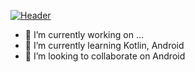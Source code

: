 [![Header](https://raw.githubusercontent.com/rnandhakumar1995/<OWNER>/<OWNER>/header.png "Header")](https://some-url.dev/)

- 🔭 I’m currently working on ...
- 🌱 I’m currently learning Kotlin, Android
- 👯 I’m looking to collaborate on Android

<!--
**rnandhakumar1995/rnandhakumar1995** is a ✨ _special_ ✨ repository because its `README.md` (this file) appears on your GitHub profile.

Here are some ideas to get you started:
- 🤔 I’m looking for help with ...
- 💬 Ask me about ...
- 📫 How to reach me: ...
- 😄 Pronouns: He/Him
- ⚡ Fun fact: ...
-->
